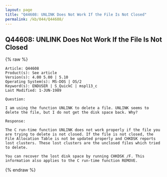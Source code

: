 ```yaml
---
layout: page
title: "Q44608: UNLINK Does Not Work If the File Is Not Closed"
permalink: /kb/044/Q44608/
---
```


## Q44608: UNLINK Does Not Work If the File Is Not Closed

{% raw %}

	Article: Q44608
	Product(s): See article
	Version(s): 4.00 5.00 | 5.10
	Operating System(s): MS-DOS | OS/2
	Keyword(s): ENDUSER | S_QuickC | mspl13_c
	Last Modified: 1-JUN-1989
	
	Question:
	
	I am using the function UNLINK to delete a file. UNLINK seems to
	delete the file, but I do not get the disk space back. Why?
	
	Response:
	
	The C run-time function UNLINK does not work properly if the file you
	are trying to delete is not closed. If the file is not closed, the
	File Allocation Table is not be updated properly and CHKDSK reports
	lost clusters. These lost clusters are the unclosed files which tried
	to delete.
	
	You can recover the lost disk space by running CHKDSK /F. This
	information also applies to the C run-time function REMOVE.

{% endraw %}
